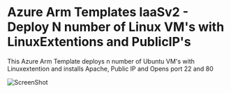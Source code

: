 # Azure Arm Templates IaaSv2 - Deploy N number of Linux VM's with LinuxExtentions and PublicIP's
<html>

This Azure Arm Template deploys n number of Ubuntu VM's with Linuxextention and installs Apache, Public IP and Opens port 22 and 80 

![ScreenShot](https://github.com/srakesh28/azure-iaasv2-arm/blob/master/IaaSv2.jpg)

</html>

